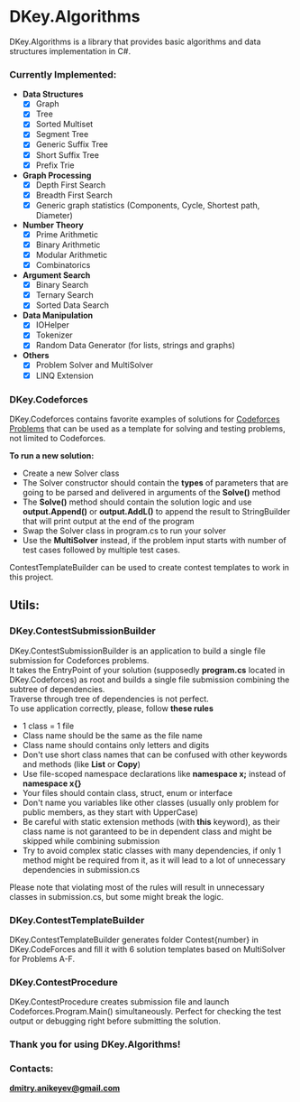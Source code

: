 # DKey.Algorithms
DKey.Algorithms is a library that provides basic algorithms and data structures implementation in C#.

### Currently Implemented:
- **Data Structures**
  - [x] Graph
  - [x] Tree
  - [x] Sorted Multiset
  - [x] Segment Tree
  - [x] Generic Suffix Tree
  - [x] Short Suffix Tree
  - [x] Prefix Trie
- **Graph Processing**
  - [x] Depth First Search
  - [x] Breadth First Search
  - [x] Generic graph statistics (Components, Cycle, Shortest path, Diameter)
- **Number Theory**
  - [x] Prime Arithmetic
  - [x] Binary Arithmetic
  - [x] Modular Arithmetic
  - [x] Combinatorics
- **Argument Search**
  - [x] Binary Search
  - [x] Ternary Search
  - [x] Sorted Data Search
- **Data Manipulation**
  - [x] IOHelper
  - [x] Tokenizer
  - [x] Random Data Generator (for lists, strings and graphs)
- **Others**
  - [x] Problem Solver and MultiSolver
  - [x] LINQ Extension

### DKey.Codeforces
DKey.Codeforces contains favorite examples of solutions for [Codeforces Problems](http://codeforces.com/) that can be used as a template for solving and testing problems, not limited to Codeforces.


**To run a new solution:**
 - Create a new Solver class
 - The Solver constructor should contain the **types** of parameters that are going to be parsed and delivered in arguments of the **Solve()** method
 - The **Solve()** method should contain the solution logic and use **output.Append()** or **output.AddL()** to append the result to StringBuilder that will print output at the end of the program
 - Swap the Solver class in program.cs to run your solver
 - Use the **MultiSolver** instead, if the problem input starts with number of test cases followed by multiple test cases.

ContestTemplateBuilder can be used to create contest templates to work in this project.

## Utils:
### DKey.ContestSubmissionBuilder
DKey.ContestSubmissionBuilder is an application to build a single file submission for Codeforces problems.  
It takes the EntryPoint of your solution (supposedly **program.cs** located in DKey.Codeforces) as root and builds a single file submission combining the subtree of dependencies.  
Traverse through tree of dependencies is not perfect.  
To use application correctly, please, follow **these rules**
- 1 class = 1 file
- Class name should be the same as the file name
- Class name should contains only letters and digits
- Don't use short class names that can be confused with other keywords and methods (like **List** or **Copy**)
- Use file-scoped namespace declarations like **namespace x;** instead of **namespace x{}**
- Your files should contain class, struct, enum or interface
- Don't name you variables like other classes (usually only problem for public members, as they start with UpperCase)  
- Be careful with static extension methods (with **this** keyword), as their class name is not garanteed to be in dependent class and might be skipped while combining submission
- Try to avoid complex static classes with many dependencies, if only 1 method might be required from it, as it will lead to a lot of unnecessary dependencies in submission.cs

Please note that violating most of the rules will result in unnecessary classes in submission.cs, but some might break the logic.

### DKey.ContestTemplateBuilder
DKey.ContestTemplateBuilder generates folder Contest{number} in DKey.CodeForces and fill it with 6 solution templates based on MultiSolver for Problems A-F.

### DKey.ContestProcedure
DKey.ContestProcedure creates submission file and launch Codeforces.Program.Main() simultaneously. Perfect for checking the test output or debugging right before submitting the solution.

### Thank you for using DKey.Algorithms!
### Contacts: 
**dmitry.anikeyev@gmail.com**